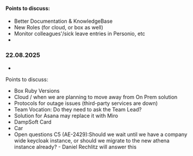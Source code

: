 

#### Points to discuss:
- Better Documentation & KnowledgeBase 
- New Roles (for cloud, or box as well)
- Monitor colleagues'/sick leave entries in Personio, etc
- 


### 22.08.2025
  - 
Points to discuss:
- Box Ruby Versions
- Cloud / when we are planning to move away from On Prem solution
- Protocols for outage issues (third-party services are down)
- Team Vocation: Do they need to ask the Team Lead?
- Solution for Asana may replace it with Miro
- DampSoft Card
- Car
- Open questions C5 (AE-2429):Should we wait until we have a company wide keycloak instance, or should we migrate to the new athena instance already? - Daniel Rechlitz will answer this








